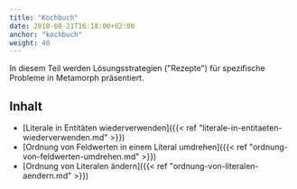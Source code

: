 ```yaml
---
title: "Kochbuch"
date: 2018-08-21T16:18:00+02:00
anchor: "kochbuch"
weight: 40
---
```


In diesem Teil werden Lösungsstrategien ("Rezepte") für spezifische Probleme
in Metamorph präsentiert.

## Inhalt

- [Literale in Entitäten wiederverwenden]({{< ref
  "literale-in-entitaeten-wiederverwenden.md" >}})
- [Ordnung von Feldwerten in einem Literal umdrehen]({{< ref
  "ordnung-von-feldwerten-umdrehen.md" >}})
- [Ordnung von Literalen ändern]({{< ref
  "ordnung-von-literalen-aendern.md" >}})

